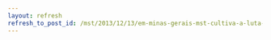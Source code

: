 ```yaml
---
layout: refresh
refresh_to_post_id: /mst/2013/12/13/em-minas-gerais-mst-cultiva-a-luta-popular-h-25-anos
---
```

